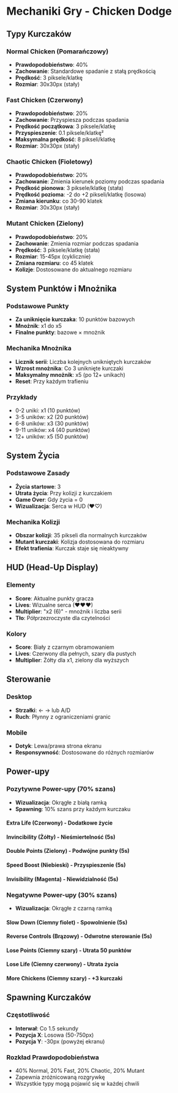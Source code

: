 # Mechaniki Gry - Chicken Dodge

## Typy Kurczaków

### Normal Chicken (Pomarańczowy)
- **Prawdopodobieństwo**: 40%
- **Zachowanie**: Standardowe spadanie z stałą prędkością
- **Prędkość**: 3 piksele/klatkę
- **Rozmiar**: 30x30px (stały)

### Fast Chicken (Czerwony)
- **Prawdopodobieństwo**: 20%
- **Zachowanie**: Przyspiesza podczas spadania
- **Prędkość początkowa**: 3 piksele/klatkę
- **Przyspieszenie**: 0.1 piksele/klatkę²
- **Maksymalna prędkość**: 8 pikseli/klatkę
- **Rozmiar**: 30x30px (stały)

### Chaotic Chicken (Fioletowy)
- **Prawdopodobieństwo**: 20%
- **Zachowanie**: Zmienia kierunek poziomy podczas spadania
- **Prędkość pionowa**: 3 piksele/klatkę (stała)
- **Prędkość pozioma**: -2 do +2 pikseli/klatkę (losowa)
- **Zmiana kierunku**: co 30-90 klatek
- **Rozmiar**: 30x30px (stały)

### Mutant Chicken (Zielony)
- **Prawdopodobieństwo**: 20%
- **Zachowanie**: Zmienia rozmiar podczas spadania
- **Prędkość**: 3 piksele/klatkę (stała)
- **Rozmiar**: 15-45px (cyklicznie)
- **Zmiana rozmiaru**: co 45 klatek
- **Kolizje**: Dostosowane do aktualnego rozmiaru

## System Punktów i Mnożnika

### Podstawowe Punkty
- **Za uniknięcie kurczaka**: 10 punktów bazowych
- **Mnożnik**: x1 do x5
- **Finalne punkty**: bazowe × mnożnik

### Mechanika Mnożnika
- **Licznik serii**: Liczba kolejnych unikniętych kurczaków
- **Wzrost mnożnika**: Co 3 uniknięte kurczaki
- **Maksymalny mnożnik**: x5 (po 12+ unikach)
- **Reset**: Przy każdym trafieniu

### Przykłady
- 0-2 uniki: x1 (10 punktów)
- 3-5 uników: x2 (20 punktów)
- 6-8 uników: x3 (30 punktów)
- 9-11 uników: x4 (40 punktów)
- 12+ uników: x5 (50 punktów)

## System Życia

### Podstawowe Zasady
- **Życia startowe**: 3
- **Utrata życia**: Przy kolizji z kurczakiem
- **Game Over**: Gdy życia = 0
- **Wizualizacja**: Serca w HUD (❤♡)

### Mechanika Kolizji
- **Obszar kolizji**: 35 pikseli dla normalnych kurczaków
- **Mutant kurczaki**: Kolizja dostosowana do rozmiaru
- **Efekt trafienia**: Kurczak staje się nieaktywny

## HUD (Head-Up Display)

### Elementy
- **Score**: Aktualne punkty gracza
- **Lives**: Wizualne serca (❤❤❤)
- **Multiplier**: "x2 (6)" - mnożnik i liczba serii
- **Tło**: Półprzezroczyste dla czytelności

### Kolory
- **Score**: Biały z czarnym obramowaniem
- **Lives**: Czerwony dla pełnych, szary dla pustych
- **Multiplier**: Żółty dla x1, zielony dla wyższych

## Sterowanie

### Desktop
- **Strzałki**: ← → lub A/D
- **Ruch**: Płynny z ograniczeniami granic

### Mobile
- **Dotyk**: Lewa/prawa strona ekranu
- **Responsywność**: Dostosowane do różnych rozmiarów

## Power-upy

### Pozytywne Power-upy (70% szans)
- **Wizualizacja**: Okrągłe z białą ramką
- **Spawning**: 10% szans przy każdym kurczaku

#### Extra Life (Czerwony) - Dodatkowe życie
#### Invincibility (Żółty) - Nieśmiertelność (5s)
#### Double Points (Zielony) - Podwójne punkty (5s)
#### Speed Boost (Niebieski) - Przyspieszenie (5s)
#### Invisibility (Magenta) - Niewidzialność (5s)

### Negatywne Power-upy (30% szans)
- **Wizualizacja**: Okrągłe z czarną ramką

#### Slow Down (Ciemny fiolet) - Spowolnienie (5s)
#### Reverse Controls (Brązowy) - Odwrotne sterowanie (5s)
#### Lose Points (Ciemny szary) - Utrata 50 punktów
#### Lose Life (Ciemny czerwony) - Utrata życia
#### More Chickens (Ciemny szary) - +3 kurczaki

## Spawning Kurczaków

### Częstotliwość
- **Interwał**: Co 1.5 sekundy
- **Pozycja X**: Losowa (50-750px)
- **Pozycja Y**: -30px (powyżej ekranu)

### Rozkład Prawdopodobieństwa
- 40% Normal, 20% Fast, 20% Chaotic, 20% Mutant
- Zapewnia zróżnicowaną rozgrywkę
- Wszystkie typy mogą pojawić się w każdej chwili